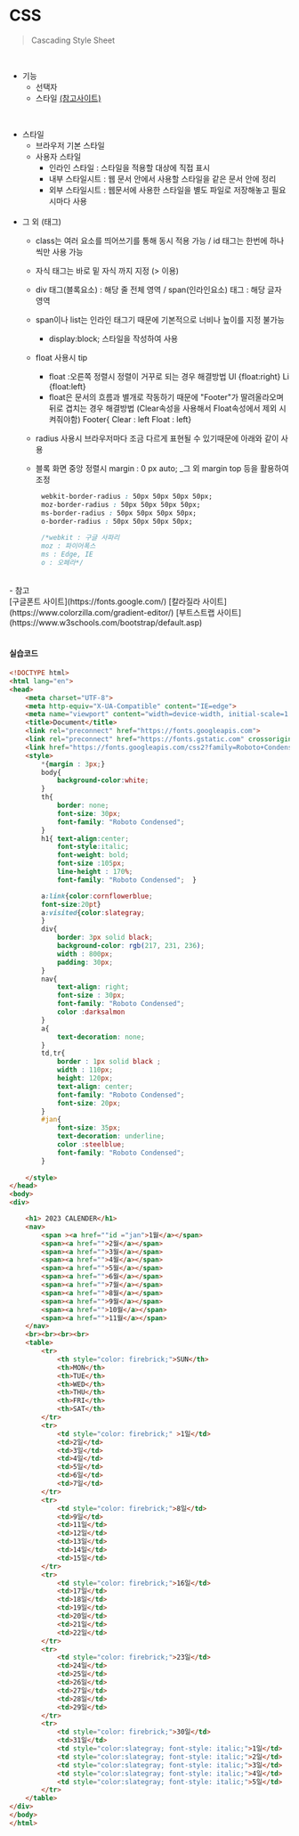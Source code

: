 # CSS
> Cascading Style Sheet

<br>

- 기능
    - 선택자
    - 스타일   [  (참고사이트)](https://www.w3schools.com) 

<br/>

- 스타일
  - 브라우저 기본 스타일
  - 사용자 스타일
      * 인라인 스타일 : 스타일을 적용할 대상에 직접 표시
      * 내부 스타일시트 : 웹 문서 안에서 사용할 스타일을 같은 문서 안에 정리
      * 외부 스타일시트 : 웹문서에 사용한 스타일을 별도 파일로 저장해놓고 필요시마다 사용
  <br/>
- 그 외 (태그)
  - class는 여러 요소를 띄어쓰기를 통해 동시 적용 가능 / id 태그는 한번에 하나씩만 사용 가능
  - 자식 태그는 바로 밑 자식 까지 지정 (> 이용)
  - div 태그(블록요소) : 해당 줄 전체 영역 / span(인라인요소) 태그 : 해당 글자 영역
  - span이나 list는 인라인 태그기 때문에 기본적으로 너비나 높이를 지정 불가능
     * display:block; 스타일을 작성하여 사용

  - float 사용시 tip
    * float :오른쪽 정렬시 정렬이 거꾸로 되는 경우 해결방법 
             Ul {float:right}
             Li {float:left}
    * float은 문서의 흐름과 별개로 작동하기 때문에 "Footer"가 딸려올라오며 뒤로 겹치는 경우 해결방법
      (Clear속성을 사용해서 Float속성에서 제외 시켜줘야함)
      Footer{ Clear : left
 	  Float : left}
  - radius 사용시 브라우저마다 조금 다르게 표현될 수 있기때문에 아래와 같이 사용
  - 블록 화면 중앙 정렬시 
    margin : 0 px auto; _그 외 margin top 등을 활용하여 조정
```css
        webkit-border-radius : 50px 50px 50px 50px;
        moz-border-radius : 50px 50px 50px 50px;
        ms-border-radius : 50px 50px 50px 50px;
        o-border-radius : 50px 50px 50px 50px;
       
        /*webkit : 구글 사파리
        moz : 파이어폭스
        ms : Edge, IE
        o : 오페라*/

```
<br/>
- 참고 <br>
  [구글폰트 사이트](https://fonts.google.com/)
  [칼라질라 사이트](https://www.colorzilla.com/gradient-editor/)
  [부트스트랩 사이트](https://www.w3schools.com/bootstrap/default.asp)
<br><br>

#### <b>실습코드</b>

```html
<!DOCTYPE html>
<html lang="en">
<head>
    <meta charset="UTF-8">
    <meta http-equiv="X-UA-Compatible" content="IE=edge">
    <meta name="viewport" content="width=device-width, initial-scale=1.0">
    <title>Document</title>
    <link rel="preconnect" href="https://fonts.googleapis.com">
    <link rel="preconnect" href="https://fonts.gstatic.com" crossorigin>
    <link href="https://fonts.googleapis.com/css2?family=Roboto+Condensed&display=swap" rel="stylesheet">
    <style>
        *{margin : 3px;}
        body{
            background-color:white;
        }
        th{
            border: none;
            font-size: 30px;
            font-family: "Roboto Condensed"; 
        }
        h1{ text-align:center;
            font-style:italic;
            font-weight: bold;
            font-size :105px;
            line-height : 170%;
            font-family: "Roboto Condensed";  }

        a:link{color:cornflowerblue;
        font-size:20pt}
        a:visited{color:slategray;
        }
        div{
            border: 3px solid black;
            background-color: rgb(217, 231, 236);
            width : 800px;
            padding: 30px;
        }
        nav{
            text-align: right;
            font-size : 30px;
            font-family: "Roboto Condensed"; 
            color :darksalmon
        }
        a{
            text-decoration: none;
        }
        td,tr{
            border : 1px solid black ;
            width : 110px;
            height: 120px;
            text-align: center;
            font-family: "Roboto Condensed"; 
            font-size: 20px;
        }
        #jan{
            font-size: 35px;
            text-decoration: underline;
            color :steelblue;
            font-family: "Roboto Condensed"; 
        }
        
    </style>
</head>
<body>
<div>

    <h1> 2023 CALENDER</h1>
    <nav>
        <span ><a href=""id ="jan">1월</a></span>
        <span><a href="">2월</a></span>
        <span><a href="">3월</a></span>
        <span><a href="">4월</a></span>
        <span><a href="">5월</a></span>
        <span><a href="">6월</a></span>
        <span><a href="">7월</a></span>
        <span><a href="">8월</a></span>
        <span><a href="">9월</a></span>
        <span><a href="">10월</a></span>
        <span><a href="">11월</a></span>
    </nav>
    <br><br><br><br>
    <table>
        <tr>
            <th style="color: firebrick;">SUN</th>
            <th>MON</th>
            <th>TUE</th>
            <th>WED</th>
            <th>THU</th>
            <th>FRI</th>
            <th>SAT</th>
        </tr>
        <tr>
            <td style="color: firebrick;" >1일</td>
            <td>2일</td>
            <td>3일</td>
            <td>4일</td>
            <td>5일</td>
            <td>6일</td>
            <td>7일</td>
        </tr>
        <tr>
            <td style="color: firebrick;">8일</td>
            <td>9일</td>
            <td>11일</td>
            <td>12일</td>
            <td>13일</td>
            <td>14일</td>
            <td>15일</td>
        </tr>
        <tr>
            <td style="color: firebrick;">16일</td>
            <td>17일</td>
            <td>18일</td>
            <td>19일</td>
            <td>20일</td>
            <td>21일</td>
            <td>22일</td>
        </tr>
        <tr>
            <td style="color: firebrick;">23일</td>
            <td>24일</td>
            <td>25일</td>
            <td>26일</td>
            <td>27일</td>
            <td>28일</td>
            <td>29일</td>
        </tr>
        <tr>
            <td style="color: firebrick;">30일</td>
            <td>31일</td>
            <td style="color:slategray; font-style: italic;">1일</td>
            <td style="color:slategray; font-style: italic;">2일</td>
            <td style="color:slategray; font-style: italic;">3일</td>
            <td style="color:slategray; font-style: italic;">4일</td>
            <td style="color:slategray; font-style: italic;">5일</td>
        </tr>
    </table>
</div>
</body>
</html>
```